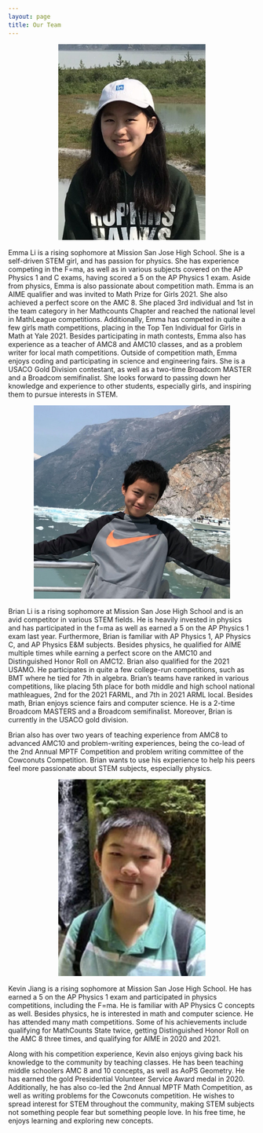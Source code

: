 ```yaml
---
layout: page
title: Our Team
---
```

<p align="center">
  <img src="/assets/img/emma-li.jpeg" class="center" width="300"/>
</p>


Emma Li is a rising sophomore at Mission San Jose High School. She is a self-driven STEM 
girl, and has passion for physics. She has experience competing in the F=ma, as well as in various subjects covered on the AP Physics 1 and C exams, having scored a 5 on the AP Physics 1 exam. Aside from physics,  Emma is also passionate about competition math. Emma is an AIME qualifier and was invited to Math Prize for Girls 2021. She also achieved a perfect score on the AMC 8. She placed 3rd individual and 1st in the team category in her Mathcounts Chapter and reached the national level in MathLeague competitions. Additionally, Emma has competed in quite a few girls math competitions, placing in the Top Ten Individual for Girls in Math at Yale 2021. Besides participating in math contests, Emma also has experience as a teacher of AMC8 and AMC10 classes, and as a problem writer for local math competitions. Outside of competition math, Emma enjoys coding and participating in science and engineering fairs. She is a USACO Gold Division contestant, as well as a two-time Broadcom MASTER and a Broadcom semifinalist. She looks forward to passing down her knowledge and experience to other students, especially girls, and inspiring them to pursue interests in STEM.

<p align="center">
  <img src="/assets/img/Screen Shot 2021-07-27 at 2.10.34 PM.png" class="center" width="400"/>
</p>


Brian Li is a rising sophomore at Mission San Jose High School and is an avid 
competitor in various STEM fields. He is heavily invested in physics and has participated in the f=ma as well as earned a 5 on the AP Physics 1 exam last year. Furthermore, Brian is familiar with AP Physics 1, AP Physics C, and AP Physics E&M subjects. Besides physics, he qualified for AIME multiple times while 
earning a perfect score on the AMC10 and Distinguished Honor Roll on AMC12. 
Brian also qualified for the 2021 USAMO. He participates in quite a few college-run 
competitions, such as BMT where he tied for 7th in algebra. Brian’s teams have ranked 
in various competitions, like placing 5th place for both middle and high school national mathleagues, 2nd for the 2021 FARML, and 7th in 2021 ARML local. Besides math, Brian enjoys science fairs and computer science. He is a 2-time Broadcom MASTERS and a Broadcom semifinalist. Moreover, Brian is currently in the USACO 
gold division.

Brian also has over two years of teaching experience from AMC8 to advanced AMC10 and 
problem-writing experiences, being the co-lead of the 2nd Annual MPTF Competition 
and problem writing committee of the Cowconuts Competition. Brian wants to use his experience to help his peers feel more passionate about STEM subjects, especially physics.

<p align="center">
  <img src="/assets/img/kevin-jiang.jpeg" class="center" width="300"/>
</p>


Kevin Jiang is a rising sophomore at Mission San Jose High School. He has earned a 5
on the AP Physics 1 exam and participated in physics competitions, including the
F=ma. He is familiar with AP Physics C concepts as well. Besides physics, he is
interested in math and computer science. He has attended many math competitions.
Some of his achievements include qualifying for MathCounts State twice, getting
Distinguished Honor Roll on the AMC 8 three times, and qualifying for AIME in 2020
and 2021.

Along with his competition experience, Kevin also enjoys giving back his knowledge
to the community by teaching classes. He has been teaching middle schoolers AMC 8
and 10 concepts, as well as AoPS Geometry. He has earned the gold Presidential
Volunteer Service Award medal in 2020. Additionally, he has also co-led the 2nd
Annual MPTF Math Competition, as well as writing problems for the Cowconuts
competition. He wishes to spread interest for STEM throughout the community,
making STEM subjects not something people fear but something people love. In his
free time, he enjoys learning and exploring new concepts.
